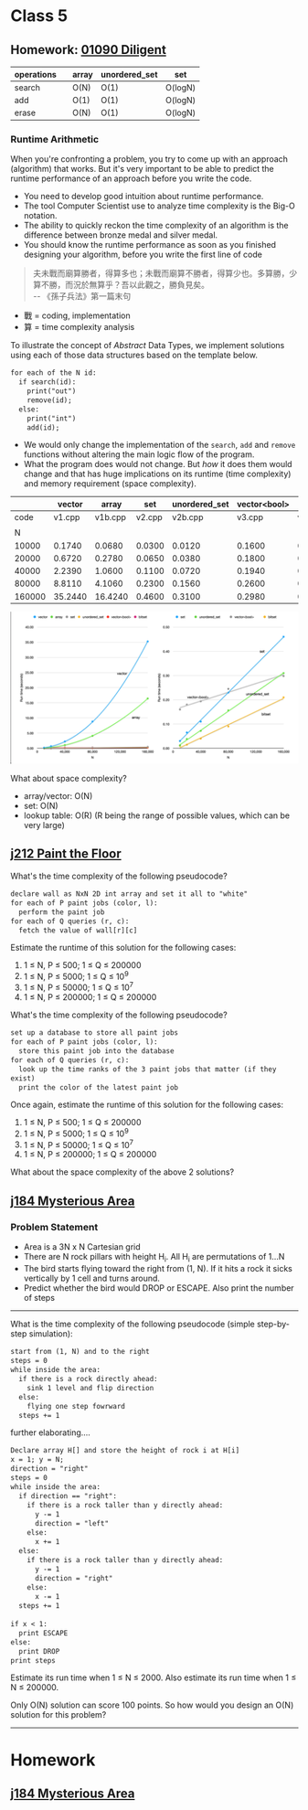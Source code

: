 # Class 5
## Homework: [01090 Diligent](https://judge.hkoi.org/task/01090)
|operations||array|unordered_set|set|
|----|----|----|----|----|
|search||O(N)|O(1)|O(logN)|
|add||O(1)|O(1)|O(logN)|
|erase||O(N)|O(1)|O(logN)|

### Runtime Arithmetic
When you're confronting a problem, you try to come up with an approach (algorithm) that works. But it's very important to be able to predict the runtime performance of an approach before you write the code.
- You need to develop good intuition about runtime performance.
- The tool Computer Scientist use to analyze time complexity is the Big-O notation.
- The ability to quickly reckon the time complexity of an algorithm is the difference between bronze medal and silver medal.
- You should know the runtime performance as soon as you finished designing your algorithm, before you write the first line of code
  
> 夫未戰而廟算勝者，得算多也；未戰而廟算不勝者，得算少也。多算勝，少算不勝，而況於無算乎？吾以此觀之，勝負見矣。<br>
>       -- 《孫子兵法》第一篇末句

- 戰 = coding, implementation
- 算 = time complexity analysis

To illustrate the concept of *Abstract* Data Types, we implement solutions using each of those data structures based on the template below.
```
for each of the N id:
  if search(id):
    print("out")
    remove(id);
  else:
    print("int")
    add(id);
```

- We would only change the implementation of the `search`, `add` and `remove` functions without altering the main logic flow of the program.
- What the program does would not change. But *how* it does them would change and that has huge implications on its runtime (time complexity) and memory requirement (space complexity).

||vector|array|set|unordered_set|vector\<bool\>|bitset
|---|---|---|---|---|---|---
|code|v1.cpp|v1b.cpp|v2.cpp|v2b.cpp|v3.cpp|v3b.cpp						
||||||||
|N|||||||
|10000|0.1740|0.0680|0.0300|0.0120|0.1600|0.0100
|20000|0.6720|0.2780|0.0650|0.0380|0.1800|0.0150
|40000|2.2390|1.0600|0.1100|0.0720|0.1940|0.0400
|80000|8.8110|4.1060|0.2300|0.1560|0.2600|0.0900
|160000|35.2440|16.4240|0.4600|0.3100|0.2980|0.2100|
  
![chart](https://github.com/miyagi-sensei/georgia/blob/main/class5/runtime_charts.png)

What about space complexity?
  
- array/vector: O(N)
- set: O(N)
- lookup table: O(R) (R being the range of possible values, which can be very large)  
    
## [j212 Paint the Floor](https://judge.hkoi.org/task/j212)
  
What's the time complexity of the following pseudocode?
```
declare wall as NxN 2D int array and set it all to "white"
for each of P paint jobs (color, l):
  perform the paint job
for each of Q queries (r, c): 
  fetch the value of wall[r][c]
```

Estimate the runtime of this solution for the following cases:
1. 1 ≤ N, P ≤ 500; 1 ≤ Q ≤ 200000
2. 1 ≤ N, P ≤ 5000; 1 ≤ Q ≤ 10<sup>9</sup>
3. 1 ≤ N, P ≤ 50000; 1 ≤ Q ≤ 10<sup>7</sup>
4. 1 ≤ N, P ≤ 200000; 1 ≤ Q ≤ 200000


What's the time complexity of the following pseudocode?
```
set up a database to store all paint jobs
for each of P paint jobs (color, l):
  store this paint job into the database
for each of Q queries (r, c): 
  look up the time ranks of the 3 paint jobs that matter (if they exist)
  print the color of the latest paint job
```
  
Once again, estimate the runtime of this solution for the following cases:
1. 1 ≤ N, P ≤ 500; 1 ≤ Q ≤ 200000
2. 1 ≤ N, P ≤ 5000; 1 ≤ Q ≤ 10<sup>9</sup>
3. 1 ≤ N, P ≤ 50000; 1 ≤ Q ≤ 10<sup>7</sup>
4. 1 ≤ N, P ≤ 200000; 1 ≤ Q ≤ 200000

What about the space complexity of the above 2 solutions?

## [j184 Mysterious Area](https://judge.hkoi.org/task/j184)
### Problem Statement

- Area is a 3N x N Cartesian grid
- There are N rock pillars with height H<sub>i</sub>. All H<sub>i</sub> are permutations of 1...N
- The bird starts flying toward the right from (1, N). If it hits a rock it sicks vertically by 1 cell and turns around.
- Predict whether the bird would DROP or ESCAPE. Also print the number of steps

__________________________

What is the time complexity of the following pseudocode (simple step-by-step simulation):
```
start from (1, N) and to the right
steps = 0
while inside the area:
  if there is a rock directly ahead:
    sink 1 level and flip direction
  else:
    flying one step fowrward
  steps += 1
```
further elaborating....
```
Declare array H[] and store the height of rock i at H[i]
x = 1; y = N;
direction = "right"
steps = 0
while inside the area:
  if direction == "right":
    if there is a rock taller than y directly ahead:
      y -= 1
      direction = "left"
    else:
      x += 1
  else:
    if there is a rock taller than y directly ahead:
      y -= 1
      direction = "right"
    else:
      x -= 1
  steps += 1

if x < 1:
  print ESCAPE
else:
  print DROP
print steps
```
Estimate its run time when 1 ≤ N ≤ 2000.
Also estimate its run time when 1 ≤ N ≤ 200000.

Only O(N) solution can score 100 points. So how would you design an O(N) solution for this problem?

---

# Homework
## [j184 Mysterious Area](https://judge.hkoi.org/task/j184)
